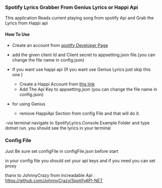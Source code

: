 ### Spotify Lyrics Grabber From Genius Lyrics or Happi Api

This application Reads current playing song from spotify Api and Grab the Lyrics from Happi api 

#### How To Use


-  Create an account from  [spotify Developer Page](https://developer.spotify.com/dashboard/login)

- add the given client Id and Client secret to appsetting.json file.(you can change the file name in config.json)

- If you want use happi api (If you want use Genius Lyrics just skip this one )
   - Create a Happi Account from [this link](https://happi.dev/ "this link")
   - Add The Api Key to appsetting.json (you can change the file name in config.json)
- for using Genius
  - remove HappiApi Section from config File and that will do it.

-via terminal navigate to SpotifyLyrics.Console.Example Folder and type dotnet run. you should see the lyrics in your terminal

### Config File 

Just Be sure set configFile in configFile.json before start

in your config file you should set your api keys and if you need you can set proxy 

thanx to JohnnyCrazy from increadable Api : https://github.com/JohnnyCrazy/SpotifyAPI-NET
